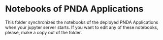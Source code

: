 # Notebooks of PNDA Applications

This folder synchronizes the notebooks of the deployed PNDA Applications when your jupyter server starts.
If you want to edit any of these notebooks, please, make a copy out of the folder.